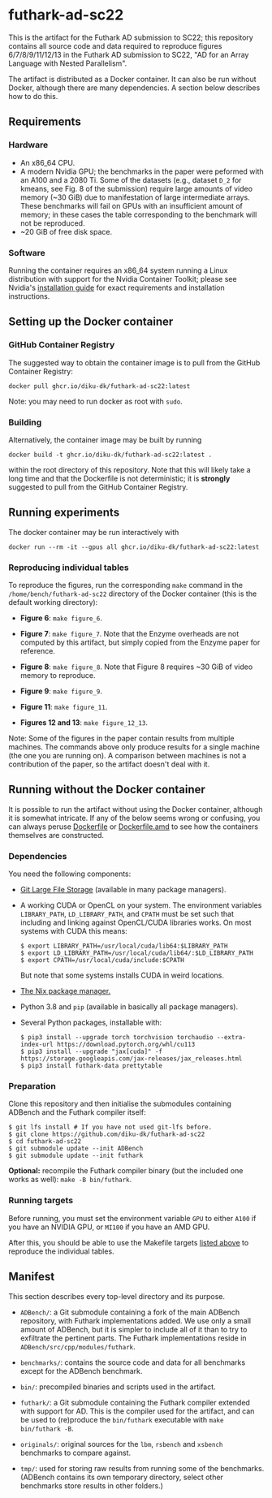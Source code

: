 # futhark-ad-sc22
This is the artifact for the Futhark AD submission to SC22; this
repository contains all source code and data required to reproduce
figures 6/7/8/9/11/12/13 in the Futhark AD submission to SC22, "AD for
an Array Language with Nested Parallelism".

The artifact is distributed as a Docker container.  It can also be run
without Docker, although there are many dependencies.  A section below
describes how to do this.

## Requirements
### Hardware
* An x86_64 CPU.
* A modern Nvidia GPU; the benchmarks in the paper were peformed with
  an A100 and a 2080 Ti. Some of the datasets (e.g., dataset `D_2` for
  kmeans, see Fig. 8 of the submission) require large amounts of video
  memory (~30 GiB) due to manifestation of large intermediate arrays.
  These benchmarks will fail on GPUs with an insufficient amount of
  memory; in these cases the table corresponding to the benchmark will
  not be reproduced.
* ~20 GiB of free disk space.

### Software
Running the container requires an x86_64 system running a Linux
distribution with support for the Nvidia Container Toolkit; please see
Nvidia's [installation
guide](https://docs.nvidia.com/datacenter/cloud-native/container-toolkit/install-guide.html)
for exact requirements and installation instructions.

## Setting up the Docker container
### GitHub Container Registry
The suggested way to obtain the container image is to pull from
the GitHub Container Registry:

    docker pull ghcr.io/diku-dk/futhark-ad-sc22:latest
    
Note: you may need to run docker as root with `sudo`.
    
### Building
Alternatively, the container image may be built by running

    docker build -t ghcr.io/diku-dk/futhark-ad-sc22:latest .

within the root directory of this repository. Note that this will
likely take a long time and that the Dockerfile is not deterministic;
it is **strongly** suggested to pull from the GitHub Container Registry.

## Running experiments
The docker container may be run interactively with

    docker run --rm -it --gpus all ghcr.io/diku-dk/futhark-ad-sc22:latest

### Reproducing individual tables
To reproduce the figures, run the corresponding `make` command in the
`/home/bench/futhark-ad-sc22` directory of the Docker container (this
is the default working directory):

* **Figure 6**: `make figure_6`.

* **Figure 7**: `make figure_7`.  Note that the Enzyme overheads are
  not computed by this artifact, but simply copied from the Enzyme
  paper for reference.
  
* **Figure 8**: `make figure_8`. Note that Figure 8 requires ~30 GiB
  of video memory to reproduce.

* **Figure 9**: `make figure_9`.

* **Figure 11**: `make figure_11`.

* **Figures 12 and 13**: `make figure_12_13`.

Note: Some of the figures in the paper contain results from multiple
machines.  The commands above only produce results for a single
machine (the one you are running on).  A comparison between machines
is not a contribution of the paper, so the artifact doesn't deal with
it.

## Running without the Docker container

It is possible to run the artifact without using the Docker container,
although it is somewhat intricate.  If any of the below seems wrong or
confusing, you can always peruse [Dockerfile](Dockerfile) or
[Dockerfile.amd](Dockerfile.amd) to see how the containers themselves
are constructed.

### Dependencies

You need the following components:

* [Git Large File Storage](https://git-lfs.github.com/) (available in
  many package managers).

* A working CUDA or OpenCL on your system.  The environment variables
  `LIBRARY_PATH`, `LD_LIBRARY_PATH`, and `CPATH` must be set such that
  including and linking against OpenCL/CUDA libraries works.  On most
  systems with CUDA this means:

  ```
  $ export LIBRARY_PATH=/usr/local/cuda/lib64:$LIBRARY_PATH
  $ export LD_LIBRARY_PATH=/usr/local/cuda/lib64/:$LD_LIBRARY_PATH
  $ export CPATH=/usr/local/cuda/include:$CPATH
  ```

  But note that some systems installs CUDA in weird locations.

* [The Nix package manager.](https://nixos.org/download.html)
* Python 3.8 and `pip` (available in basically all package managers).
* Several Python packages, installable with:

  ```
  $ pip3 install --upgrade torch torchvision torchaudio --extra-index-url https://download.pytorch.org/whl/cu113
  $ pip3 install --upgrade "jax[cuda]" -f https://storage.googleapis.com/jax-releases/jax_releases.html
  $ pip3 install futhark-data prettytable
  ```

### Preparation

Clone this repository and then initialise the submodules containing
ADBench and the Futhark compiler itself:

```
$ git lfs install # If you have not used git-lfs before.
$ git clone https://github.com/diku-dk/futhark-ad-sc22
$ cd futhark-ad-sc22
$ git submodule update --init ADBench
$ git submodule update --init futhark
```

**Optional:** recompile the Futhark compiler binary (but the included
one works as well): `make -B bin/futhark`.

### Running targets

Before running, you must set the environment variable `GPU` to either
`A100` if you have an NVIDIA GPU, or `MI100` if you have an AMD GPU.

After this, you should be able to use the Makefile targets [listed
above](https://github.com/diku-dk/futhark-ad-sc22#reproducing-individual-tables)
to reproduce the individual tables.

## Manifest
This section describes every top-level directory and its purpose.

* `ADBench/`: a Git submodule containing a fork of the main ADBench
  repository, with Futhark implementations added.  We use only a small
  amount of ADBench, but it is simpler to include all of it than to
  try to exfiltrate the pertinent parts.  The Futhark implementations
  reside in `ADBench/src/cpp/modules/futhark`.

* `benchmarks/`: contains the source code and data for all benchmarks
  except for the ADBench benchmark.

* `bin/`: precompiled binaries and scripts used in the artifact.

* `futhark/`: a Git submodule containing the Futhark compiler extended
  with support for AD.  This is the compiler used for the artifact,
  and can be used to (re)produce the `bin/futhark` executable with `make bin/futhark -B`.

* `originals/`: original sources for the `lbm`, `rsbench` and `xsbench`
  benchmarks to compare against.

* `tmp/`: used for storing raw results from running some of the benchmarks.
  (ADBench contains its own temporary directory, select other benchmarks store
  results in other folders.)
